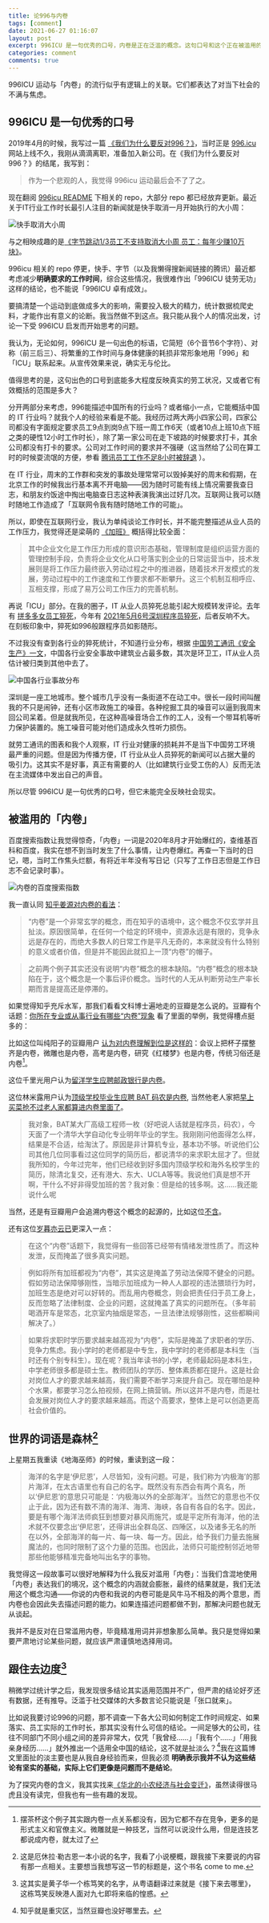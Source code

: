 ```yaml
---
title: 论996与内卷
tags: [comment]
date: 2021-06-27 01:16:07
layout: post
excerpt: 996ICU 是一句优秀的口号，内卷是正在泛滥的概念。这句口号和这个正在被滥用的概念能否反映我们的现实，是值得反思的一件事。
categories: comment
comments: true
---
```


996ICU 运动与「内卷」的流行似乎有逻辑上的关联。它们都表达了对当下社会的不满与焦虑。

## 996ICU 是一句优秀的口号

2019年4月的时候，我写过一篇 [《我们为什么要反对996？》](https://zhangyet.github.io/archivers/anti_996)，当时正是 [996.icu](https://996.icu) 网站上线不久，我刚从滴滴离职，准备加入新公司。在《我们为什么要反对996？》的结尾，我写到：

> 作为一个悲观的人，我觉得 996icu 运动最后会不了了之。

现在翻阅 [996icu README](https://github.com/996icu/996.ICU) 下相关的 repo，大部分 repo 都已经放弃更新。最近关于IT行业工作时长最引人注目的新闻就是快手取消一月开始执行的大小周：

![快手取消大小周](../images/kuaishou.jpeg)    

与之相映成趣的是[《字节跳动1/3员工不支持取消大小周 员工：每年少赚10万块》](https://finance.sina.com.cn/chanjing/gsnews/2021-06-20/doc-ikqcfnca2093530.shtml)。

996icu 相关的 repo 停更，快手、字节（以及我懒得搜新闻链接的腾讯）最近都考虑减少**明确要求的工作时间**，综合这些情况，我很难作出「996ICU 徒劳无功」这样的结论，也不能说「996ICU 卓有成效」。

要搞清楚一个运动到底做成多大的影响，需要投入极大的精力，统计数据梳爬史料，才能作出有意义的论断。我当然做不到这点。我只能从我个人的情况出发，讨论一下受 996ICU 启发而开始思考的问题。

我认为，无论如何，996ICU 是一句出色的标语，它简短（6个音节6个字符）、对称（前三后三）、将繁重的工作时间与身体健康的耗损非常形象地用「996」和「ICU」联系起来。从宣传效果来说，确实无与伦比。

值得思考的是，这句出色的口号到底能多大程度反映真实的劳工状况，又或者它有效概括的范围是多大？

分开两部分来考虑，996能描述中国所有的行业吗？或者缩小一点，它能概括中国的 IT 行业吗？就我个人的经验来看是不能。我经历过两大两小四家公司，四家公司都没有字面规定要求员工9点到岗9点下班一周工作6天（或者10点上班10点下班之类的硬性12小时工作时长），除了第一家公司在走下坡路的时候要求打卡，其余公司都没有打卡的要求。公司对工作时间的要求并不强硬（这当然给了公司在算工时的时候耍流氓的方便，参看 [腾讯员工工作不足8小时被辞退](https://zhuanlan.zhihu.com/p/161808351) ）。

在 IT 行业，周末的工作群和突发的事故处理常常可以毁掉美好的周末和假期，在北京工作的时候我出行基本离不开电脑——因为随时可能有线上情况需要我查日志，和朋友约饭途中掏出电脑查日志这种表演我演出过好几次。互联网让我可以随时随地工作造成了「互联网令我有随时随地工作的可能」。

所以，即使在互联网行业，我认为单纯谈论工作时长，并不能完整描述从业人员的工作压力，我觉得还是梁萌的 [《加班》](https://book.douban.com/subject/34834449/) 概括得比较全面：

> 其中企业文化是工作压力形成的意识形态基础，管理制度是组织运营方面的管理控制手段，负责将企业文化从口号落实到企业的日常运营当中，技术发展则是将工作压力最终嵌入劳动过程之中的推进器，随着技术开发模式的发展，劳动过程中的工作速度和工作要求都不断攀升。这三个机制互相呼应、互相支撑，形成了易万公司工作压力的完善机制。

再说「ICU」部分。在我的圈子，IT 从业人员猝死总能引起大规模转发评论。去年有 [拼多多女员工猝死](http://news.eastday.com/eastday/13news/auto/news/china/20210104/u7ai9677896.html)，今年有 [2021年5月6号深圳程序员猝死](https://baijiahao.baidu.com/s?id=1699090967919113486&wfr=spider&for=pc)，后者反响不大。在刻板印象中，猝死如996般跟程序员如影随形。

不过我没有查到各行业的猝死统计，不知道行业分布，根据 [中国劳工通讯《安全生产》一文](https://clb.org.hk/zh-hans/content/%E5%AE%89%E5%85%A8%E7%94%9F%E4%BA%A7)，中国各行业安全事故中建筑业占最多数，其次是环卫工，IT从业人员估计被归类到其他中去了。

![中国各行业事故分布](https://clb.org.hk/sites/default/files/%E8%A1%8C%E4%B8%9A%E4%BA%8B%E6%95%85%E5%88%86%E5%B8%83.png)

深圳是一座工地城市。整个城市几乎没有一条街道不在动工中。很长一段时间叫醒我的不只是闹钟，还有小区市政施工的噪音。各种挖掘工具的噪音可以逼到我周末回公司呆着。但是就我所见，在这种高噪音场合工作的工人，没有一个带耳机等听力保护装置的。施工噪音可能对他们造成永久性听力损伤。

就劳工通讯的图表和我个人观察，IT 行业对健康的损耗并不是当下中国劳工环境最严重的问题。但是因为传播方便，IT 行业从业人员猝死的新闻可以占据大量的吸引力。这其实不是好事，真正有需要的人（比如建筑行业受工伤的人）反而无法在主流媒体中发出自己的声音。

所以尽管 996ICU 是一句优秀的口号，但它未能完全反映社会现实。

## 被滥用的「内卷」

百度搜索指数让我觉得惊奇，「内卷」一词是2020年8月才开始爆红的，查维基百科和百度，我实在想不到当时发生了什么事情，让内卷爆红。再查一下当时的日记，嗯，当时工作焦头烂额，有将近半年没有写日记（只写了工作日志但是工作日志不会记录时事）。

![内卷的百度搜索指数](../images/involution_baidu.png)

我一直认同 [知乎姜源对内卷的看法](https://www.zhihu.com/question/283762516/answer/875741844)：

> “内卷”是一个非常玄学的概念，而在知乎的语境中，这个概念不仅玄学并且扯淡。原因很简单，在任何一个给定的环境中，资源永远是有限的，竞争永远是存在的，而绝大多数人的日常工作是平凡无奇的，本来就没有什么特别的意义或者价值，但是并不能因此就扣上一顶“内卷”的帽子。

> 之前两个例子其实还没有说明“内卷”概念的根本缺陷。“内卷”概念的根本缺陷在于，这个概念是一个事后评价概念。当时代的人无从判断劳动生产率长期而言是提高还是停滞的。

如果觉得知乎充斥水军，那我们看看文科博士遍地走的豆瓣是怎么说的。豆瓣有个话题：[你所在专业或从事行业有哪些“内卷”现象](https://www.douban.com/gallery/topic/148811/) 看了里面的举例，我觉得槽点挺多的：

比如这位叫纯阳子的豆瓣用户 [认为对内卷理解到位是这样的](https://www.douban.com/people/152184722/status/3135496322/)：会议上把杯子摆整齐是内卷，微雕也是内卷，高考是内卷，研究《红楼梦》也是内卷，传统习俗还是内卷[^1]。

这位千里光用户认为[留洋学生应聘邮政银行是内卷](https://www.douban.com/people/166502307/status/3345048252/)。


这位林米露用户认为[顶级学校毕业生应聘 BAT 码农是内卷](https://www.douban.com/people/160979854/status/3348976570/), 当然他老人家把[早上买菜抢不过老人家都算进内卷里面了](https://www.douban.com/people/160979854/status/3459216467/)。

> 我对象，BAT某大厂高级工程师一枚（好吧说人话就是程序员，码农），今天面了一个清华大学自动化专业明年毕业的学生。我刚刚问他面得怎么样，结果是不合适，给淘汰了。原因是非计算机专业，基本功不够。听说他们公司其他几位同事看过这位同学的简历后，都说清华的来求职太屈才了。但就我所知的，今年过完年，他们已经收到好多国内顶级学校和海外名校学生的简历，除清北复交，还有港大、东大、UCLA等等。我说他们真是想不开啊，干什么不好非得受加班的苦？我对象：但是给的钱多啊。这……我还能说什么呢

当然，还是有豆瓣用户会追溯内卷这个概念的起源的，比如这位[不含](https://www.douban.com/people/41664273/status/3169260609/)。

还有这位[岁暮亦云已](https://www.douban.com/people/195172588/status/3222074682/)更深入一点：

>  在这个“内卷”话题下，我觉得有一些回答已经带有情绪发泄性质了。而这种发泄，反而掩盖了很多真实问题。

>  例如将所有加班都视为“内卷”，其实这是掩盖了劳动法保障不健全的问题。假如劳动法保障够刚性，当暗示加班成为一种人人鄙视的违法猥琐行为时，加班生态是绝对可以好转的。而乱用内卷概念，则会把责任归于员工身上，反而忽略了法律制度、企业的问题，这就掩盖了真实的问题所在。（多年前喝酒开车是常态，北京室内抽烟是常态，一旦法律法规够刚性，这些都瞬间解决了。）

>  如果将求职时学历要求越来越高视为“内卷”，实际是掩盖了求职者的学历、竞争力焦虑。我小学时的老师都是中专生，我中学时的老师都是本科生（当时还有个别专科生）。现在呢？我当年读书的小学，老师最起码是本科生，中学老师很多都是硕士生。教师团队的学历、整体素质都在提升。这是社会对岗位人才的要求越来越高，我们需要不断学习来提升自己。现在哪怕是种个水果，都要学习怎么拍视频，在网上搞营销。所以这并不是内卷，而是社会发展对岗位人才的要求越来越高。而这个高要求，整体上是可以创造更高社会价值的。
##  世界的词语是森林[^2]

上星期五我重读《地海巫师》的时候，重读到这一段：

> 海洋的名字是‘伊尼恩’，人尽皆知，没有问题。可是，我们称为‘内极海’的那片海洋，在太古语里也有自己的名字。既然没有东西会有两个真名，所以‘伊尼恩’的意思只可能是：‘内极海以外的全部海洋’。当然它的意思也不仅止于此，因为还有数不清的海洋、海湾、海峡，各自有各自的名字。因此，要是有哪个海洋法师疯狂到想要对暴风雨施咒，或是平定所有海洋，他的法术就不仅要念出‘伊尼恩’，还得讲出全群岛区、四陲区，以及诸多无名的所在以外，全部海洋的每一片、每一块、每一方。因此，给予我们力量去施展魔法的，也同时限制了这个力量的范围。也因此，法师只可能控制邻近地带那些他能够精准完备地叫出名字的事物。

我觉得这一段故事可以很好地解释为什么我反对滥用「内卷」：当我们含混地使用「内卷」表达我们的境况，这个概念的内涵就会膨胀，最终的结果就是，我们无法用这个概念沟通——你说的内卷和我说的内卷可能是风牛马不相及的两个意思，而内卷也会因此失去描述问题的能力。如果连描述问题都做不到，那解决问题也就无从谈起。

我并不是反对在日常滥用内卷，毕竟精准用词并非想象那么简单。我只是觉得如果要严肃地讨论某些问题，就应该严肃谨慎地选择用词。

## 跟住去边度[^3]

稍微学过统计学之后，我发现很多结论其实适用范围并不广，但严肃的结论好歹还有数据，还有推导。泛滥于社交媒体的大多数言论只能说是「张口就来」。

比如说我要讨论996的问题，那不调查一下各大公司如何制定工作时间规定、如果落实、员工实际的工作时长，那其实没有什么可信的结论。一间足够大的公司，往往不同部门不同小组之间的差异非常大，仅凭「我曾经……」「我有个……」「用我亲身经历……」就外推出一个适用全中国的结论，这不就是扯淡么？[^4]我在这篇博文里面扯的淡主要也是从我自身经验而来，但我必须 **明确表示我并不认为这些结论有坚实的基础，实际上它们更像是问题而不是结论**。

为了探究内卷的含义，我其实找来[《华北的小农经济与社会变迁》](https://book.douban.com/subject/1018498/)，虽然读得很马虎且没有读完，但我也有一些有趣的发现。



[^1]: 摆茶杯这个例子其实跟内卷一点关系都没有，因为它都不存在竞争，更多的是形式主义和官僚主义。微雕就是一种技艺，当然可以说没什么用，但是连技艺都说成内卷，就太过了

[^2]: 这是厄休拉·勒古恩一本小说的名字，我看了小说梗概，跟我接下来要说的内容有那一点相关。主要想当我想写这一节的标题是，这个书名 come to me.

[^3]: 这其实是黄子华一个栋笃笑的名字，从粤语翻译过来就是《接下来去哪里》，这栋笃笑反映港人面对九七即将来临的惶惑。

[^4]: 知乎就是重灾区，当然豆瓣也没好哪里去。